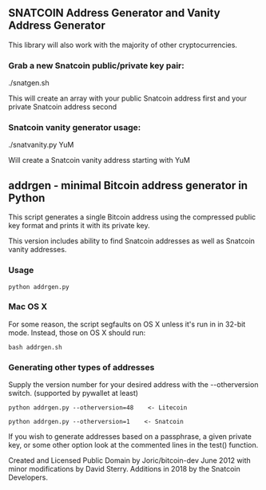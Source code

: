 ## SNATCOIN Address Generator and Vanity Address Generator


This library will also work with the majority of other cryptocurrencies.


### Grab a new Snatcoin public/private key pair:

  ./snatgen.sh

  This will create an array with your public Snatcoin address first and your private Snatcoin address second


### Snatcoin vanity generator usage:

  ./snatvanity.py YuM

  Will create a Snatcoin vanity address starting with YuM




## addrgen - minimal Bitcoin address generator in Python

This script generates a single Bitcoin address using the compressed public key format and prints it with its private key.

This version includes ability to find Snatcoin addresses as well as Snatcoin vanity addresses.

### Usage 

    python addrgen.py

### Mac OS X

For some reason, the script segfaults on OS X unless it's run in in 32-bit mode. Instead, those on OS X should run:

    bash addrgen.sh

### Generating other types of addresses

Supply the version number for your desired address  with the --otherversion switch. (supported by pywallet at least)

    python addrgen.py --otherversion=48    <- Litecoin

    python addrgen.py --otherversion=1    <- Snatcoin

If you wish to generate addresses based on a passphrase, a given private key, or some other option look at the commented lines in the test() function.

Created and Licensed Public Domain by Joric/bitcoin-dev June 2012 with minor modifications by David Sterry.  Additions in 2018 by the Snatcoin Developers.
